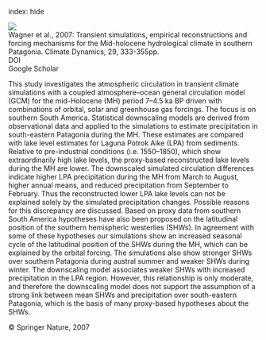 index: hide

<div class="Citation">
    <div class="Citation-thumb CitationThumb-linked"  data-href="https://doi.org/10.1007/s00382-007-0229-x">
      <img src="https://static.claimspace.cloud/climate-study-static/refs/thumbs/5/Wagner_et_al_2007-thumb.png" />
    </div>

  <div class="Citation-body">
    <div class="Citation-text">Wagner et al., 2007: Transient simulations, empirical reconstructions and forcing mechanisms for the Mid-holocene hydrological climate in southern Patagonia. <span class="Article-journal">Climate Dynamics, </span><span class="Article-volume">29, </span>333-355pp.</div>
    <div class="Citation-links">
      <div class="CitationLink" data-href="https://doi.org/10.1007/s00382-007-0229-x">
        <div class="CitationLink-icon CitationLink-Doi"></div>
        <div class="CitationLink-text">DOI</div>
      </div>
      <div class="CitationLink" data-href="https://scholar.google.com/scholar?q=10.1007/s00382-007-0229-x">
        <div class="CitationLink-icon CitationLink-Scholar"></div>
        <div class="CitationLink-text">Google Scholar</div>
      </div>
    </div>
  </div>
</div>

This study investigates the atmospheric circulation in transient climate simulations with a coupled atmosphere–ocean general circulation model (GCM) for the mid-Holocene (MH) period 7–4.5 ka BP driven with combinations of orbital, solar and greenhouse gas forcings. The focus is on southern South America. Statistical downscaling models are derived from observational data and applied to the simulations to estimate precipitation in south-eastern Patagonia during the MH. These estimates are compared with lake level estimates for Laguna Potrok Aike (LPA) from sediments. Relative to pre-industrial conditions (i.e. 1550–1850), which show extraordinarily high lake levels, the proxy-based reconstructed lake levels during the MH are lower. The downscaled simulated circulation differences indicate higher LPA precipitation during the MH from March to August, higher annual means, and reduced precipitation from September to February. Thus the reconstructed lower LPA lake levels can not be explained solely by the simulated precipitation changes. Possible reasons for this discrepancy are discussed. Based on proxy data from southern South America hypotheses have also been proposed on the latitudinal position of the southern hemispheric westerlies (SHWs). In agreement with some of these hypotheses our simulations show an increased seasonal cycle of the latitudinal position of the SHWs during the MH, which can be explained by the orbital forcing. The simulations also show stronger SHWs over southern Patagonia during austral summer and weaker SHWs during winter. The downscaling model associates weaker SHWs with increased precipitation in the LPA region. However, this relationship is only moderate, and therefore the downscaling model does not support the assumption of a strong link between mean SHWs and precipitation over south-eastern Patagonia, which is the basis of many proxy-based hypotheses about the SHWs.

<div class="Citation-copy">
&copy; Springer Nature, 2007
</div>